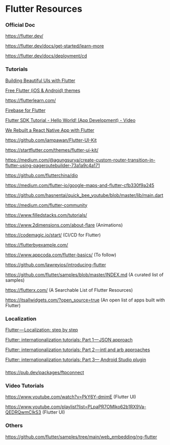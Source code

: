 # Flutter Resources

### Official Doc

https://flutter.dev/

https://flutter.dev/docs/get-started/learn-more

https://flutter.dev/docs/deployment/cd

### Tutorials

[Building Beautiful UIs with Flutter]( Flutterhttps://codelabs.developers.google.com/codelabs/flutter/#0)

[Free Flutter (iOS & Android) themes](https://startflutter.com/)

https://flutterlearn.com/

[Firebase for Flutter](https://codelabs.developers.google.com/codelabs/flutter-firebase/#0)

[Flutter SDK Tutorial - Hello World! (App Development) - Video](https://www.youtube.com/watch?v=CEPCGXQ7IQg)

[We Rebuilt a React Native App with Flutter](https://blog.geekyants.com/we-rebuilt-a-react-native-app-with-flutter-4160f0499a82)

https://github.com/iampawan/Flutter-UI-Kit

https://startflutter.com/themes/flutter-ui-kit/

https://medium.com/@agungsurya/create-custom-router-transition-in-flutter-using-pageroutebuilder-73a1a9c4a171

https://github.com/flutterchina/dio

https://medium.com/flutter-io/google-maps-and-flutter-cfb330f9a245

https://github.com/hasnentai/quick_bee_youtube/blob/master/lib/main.dart

https://medium.com/flutter-community

https://www.filledstacks.com/tutorials/

https://www.2dimensions.com/about-flare (Animations)

https://codemagic.io/start/ (CI/CD for Flutter)

https://flutterbyexample.com/

https://www.appcoda.com/flutter-basics/ (To follow)

https://github.com/lawreyios/introducing-flutter

https://github.com/flutter/samples/blob/master/INDEX.md (A curated list of samples)

https://flutterx.com/ (A Searchable List of Flutter Resources)

https://itsallwidgets.com/?open_source=true (An open list of apps built with Flutter)

### Localization

[Flutter — Localization: step by step](https://proandroiddev.com/flutter-localization-step-by-step-30f95d06018d)

[Flutter: internationalization tutorials: Part 1 — JSON approach](https://medium.com/@datvt9312/flutter-internationalization-tutorials-d8f0f711e7f)

[Flutter: internationalization tutorials: Part 2 — intl and arb approaches](https://medium.com/@datvt9312/flutter-internationalization-tutorials-part-2-intl-package-approach-and-as-plugin-approach-b0aabdb254d8)

[Flutter: internationalization tutorials: Part 3— Android Studio plugin](https://medium.com/@datvt9312/flutter-internationalization-tutorials-part-3-android-studio-plugin-8604e2dc90f0)

###

https://pub.dev/packages/ftpconnect

### Video Tutorials

https://www.youtube.com/watch?v=PkY6Y-dmimE (Flutter UI)

https://www.youtube.com/playlist?list=PLpaPR7OMlko62b1RX9Va-QEDRQwmCIkS3 (Flutter UI)

### Others

https://github.com/flutter/samples/tree/main/web_embedding/ng-flutter
